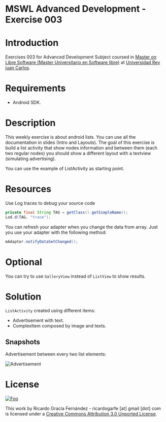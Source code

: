 MSWL Advanced Development - Exercise 003
=========================================

# Introduction

Exercises 003 for Advanced Development Subject coursed in [Master on Libre Software (Master Universitario en Software libre)](http://master.libresoft.es/) at [Universidad Rey juan Carlos](http://www.urjc.es/).

# Requirements

* Android SDK.

# Description 

This weekly exercise is about android lists. You can use all the documentation in slides (Intro and Layouts). The goal of this exercise is build a list activity that show nodes information and between them (each two regular nodes) you should show a different layout with a textview (simulating advertising).

You can use the example of ListActivity as starting point.

# Resources

Use Log traces to debug your source code

```java
private final String TAG = getClass().getSimpleName(); 
Lod.d(TAG, "trace");
``` 

You can refresh your adapter when you change the data from array. Just you use your adapter with the following method:

```java
mAdapter.notifyDataSetChanged();
```

# Optional

You can try to use `GalleryView` instead of `ListView` to show results.

# Solution

`ListActivity` created using different items:

* Advertisement with text.
* ComplexItem composed by image and texts.

## Snapshots

Advertisement between every two list elements:

![Advertisement](https://raw.github.com/ricardogarfe/mswl-advanced-development/master/android/exercises/ListsLayout/assets/publicity-view.png)

# License

<a href="http://creativecommons.org/licenses/by/3.0/" rel="Creative Commons Attribution 3.0">![Foo](http://i.creativecommons.org/l/by/3.0/88x31.png)</a>

This work by Ricardo Gracía Fernández - ricardogarfe [at] gmail [dot] com is licensed under a [Creative Commons Attribution 3.0 Unported License](http://creativecommons.org/licenses/by/3.0/).

